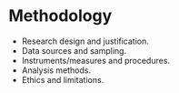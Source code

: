 # Methodology

- Research design and justification.
- Data sources and sampling.
- Instruments/measures and procedures.
- Analysis methods.
- Ethics and limitations.

